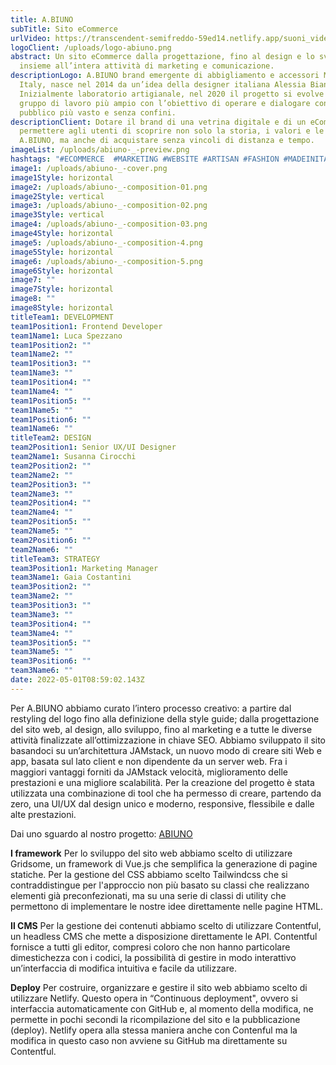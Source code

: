 ```yaml
---
title: A.BIUNO
subTitle: Sito eCommerce
urlVideo: https://transcendent-semifreddo-59ed14.netlify.app/suoni_video.mp4
logoClient: /uploads/logo-abiuno.png
abstract: Un sito eCommerce dalla progettazione, fino al design e lo sviluppo,
  insieme all’intera attività di marketing e comunicazione.
descriptionLogo: A.BIUNO brand emergente di abbigliamento e accessori Made in
  Italy, nasce nel 2014 da un’idea della designer italiana Alessia Bianco.
  Inizialmente laboratorio artigianale, nel 2020 il progetto si evolve in un
  gruppo di lavoro più ampio con l’obiettivo di operare e dialogare con un
  pubblico più vasto e senza confini.
descriptionClient: Dotare il brand di una vetrina digitale e di un eCommerce per
  permettere agli utenti di scoprire non solo la storia, i valori e le creazioni
  A.BIUNO, ma anche di acquistare senza vincoli di distanza e tempo.
imageList: /uploads/abiuno-_-preview.png
hashtags: "#ECOMMERCE  #MARKETING #WEBSITE #ARTISAN #FASHION #MADEINITALY #MODA"
image1: /uploads/abiuno-_-cover.png
image1Style: horizontal
image2: /uploads/abiuno-_-composition-01.png
image2Style: vertical
image3: /uploads/abiuno-_-composition-02.png
image3Style: vertical
image4: /uploads/abiuno-_-composition-03.png
image4Style: horizontal
image5: /uploads/abiuno-_-composition-4.png
image5Style: horizontal
image6: /uploads/abiuno-_-composition-5.png
image6Style: horizontal
image7: ""
image7Style: horizontal
image8: ""
image8Style: horizontal
titleTeam1: DEVELOPMENT
team1Position1: Frontend Developer
team1Name1: Luca Spezzano
team1Position2: ""
team1Name2: ""
team1Position3: ""
team1Name3: ""
team1Position4: ""
team1Name4: ""
team1Position5: ""
team1Name5: ""
team1Position6: ""
team1Name6: ""
titleTeam2: DESIGN
team2Position1: Senior UX/UI Designer
team2Name1: Susanna Cirocchi
team2Position2: ""
team2Name2: ""
team2Position3: ""
team2Name3: ""
team2Position4: ""
team2Name4: ""
team2Position5: ""
team2Name5: ""
team2Position6: ""
team2Name6: ""
titleTeam3: STRATEGY
team3Position1: Marketing Manager
team3Name1: Gaia Costantini
team3Position2: ""
team3Name2: ""
team3Position3: ""
team3Name3: ""
team3Position4: ""
team3Name4: ""
team3Position5: ""
team3Name5: ""
team3Position6: ""
team3Name6: ""
date: 2022-05-01T08:59:02.143Z
---
```

Per A.BIUNO abbiamo curato l’intero processo creativo: a partire dal restyling del logo fino alla definizione della style guide; dalla progettazione del sito web, al design, allo sviluppo, fino al marketing e a tutte le diverse attività finalizzate all’ottimizzazione in chiave SEO.
Abbiamo sviluppato il sito basandoci su un’architettura JAMstack, un nuovo modo di creare siti Web e app, basata sul lato client e non dipendente da un server web. Fra i maggiori vantaggi forniti da JAMstack velocità, miglioramento delle prestazioni e una migliore scalabilità. Per la creazione del progetto è stata utilizzata una combinazione di tool che ha permesso di creare, partendo da zero, una UI/UX dal design unico e moderno, responsive, flessibile e dalle alte prestazioni.

Dai uno sguardo al nostro progetto: [ABIUNO](https://www.abiuno.com/)

**I framework**
Per lo sviluppo del sito web abbiamo scelto di utilizzare Gridsome, un framework di Vue.js che semplifica la generazione di pagine statiche. Per la gestione del CSS abbiamo scelto Tailwindcss che si contraddistingue per l'approccio non più basato su classi che realizzano elementi già preconfezionati, ma su una serie di classi di utility che permettono di implementare le nostre idee direttamente nelle pagine HTML.

**Il CMS**
Per la gestione dei contenuti abbiamo scelto di utilizzare Contentful, un headless CMS che mette a disposizione direttamente le API. Contentful fornisce a tutti gli editor, compresi coloro che non hanno particolare dimestichezza con i codici, la possibilità di gestire in modo interattivo un’interfaccia di modifica intuitiva e facile da utilizzare.

**Deploy**
Per costruire, organizzare e gestire il sito web abbiamo scelto di utilizzare Netlify. Questo opera in “Continuous deployment", ovvero si interfaccia automaticamente con GitHub e, al momento della modifica, ne permette in pochi secondi la ricompilazione del sito e la pubblicazione (deploy). Netlify opera alla stessa maniera anche con Contenful ma la modifica in questo caso non avviene su GitHub ma direttamente su Contentful.